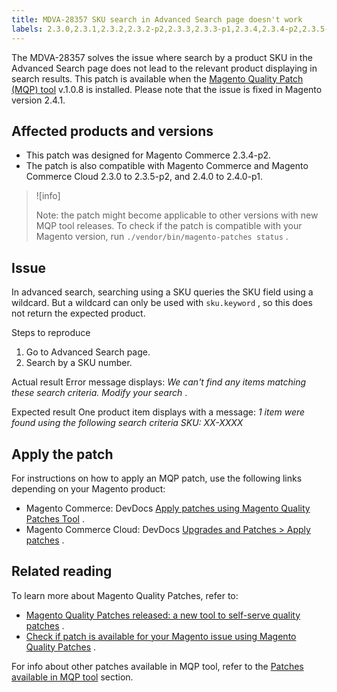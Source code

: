 ```yaml
---
title: MDVA-28357 SKU search in Advanced Search page doesn't work
labels: 2.3.0,2.3.1,2.3.2,2.3.2-p2,2.3.3,2.3.3-p1,2.3.4,2.3.4-p2,2.3.5-p1,2.3.5-p2,2.3.6,2.4.0,2.4.0-p1,Advanced search,MQP 1.0.8,MQP patches,Magento Commerce,Magento Commerce Cloud,search,support tools
---
```


The MDVA-28357 solves the issue where search by a product SKU in the Advanced Search page does not lead to the relevant product displaying in search results. This patch is available when the [Magento Quality Patch (MQP) tool](https://support.magento.com/hc/en-us/articles/360047139492) v.1.0.8 is installed. Please note that the issue is fixed in Magento version 2.4.1.

## Affected products and versions

* This patch was designed for Magento Commerce 2.3.4-p2.
* The patch is also compatible with Magento Commerce and Magento Commerce Cloud 2.3.0 to 2.3.5-p2, and 2.4.0 to 2.4.0-p1.

>![info]
>
>Note: the patch might become applicable to other versions with new MQP tool releases. To check if the patch is compatible with your Magento version, run `./vendor/bin/magento-patches status` .

## Issue

In advanced search, searching using a SKU queries the SKU field using a wildcard. But a wildcard can only be used with `sku.keyword` , so this does not return the expected product.

 <span class="wysiwyg-underline">Steps to reproduce</span> 

1. Go to Advanced Search page.
1. Search by a SKU number.

 <span class="wysiwyg-underline">Actual result</span> Error message displays: *We can't find any items matching these search criteria. Modify your search* .

 <span class="wysiwyg-underline">Expected result</span> One product item displays with a message: *1 item were found using the following search criteria*  *SKU: XX-XXXX* 

## Apply the patch

For instructions on how to apply an MQP patch, use the following links depending on your Magento product:

* Magento Commerce: DevDocs [Apply patches using Magento Quality Patches Tool](https://devdocs.magento.com/guides/v2.4/comp-mgr/patching/mqp.html) .
* Magento Commerce Cloud: DevDocs [Upgrades and Patches > Apply patches](https://devdocs.magento.com/cloud/project/project-patch.html) .

## Related reading

To learn more about Magento Quality Patches, refer to:

* [Magento Quality Patches released: a new tool to self-serve quality patches](https://support.magento.com/hc/en-us/articles/360047139492) .
* [Check if patch is available for your Magento issue using Magento Quality Patches](https://support.magento.com/hc/en-us/articles/360047125252) .

For info about other patches available in MQP tool, refer to the [Patches available in MQP tool](https://support.magento.com/hc/en-us/sections/360010506631-Patches-available-in-MQP-tool-) section.
